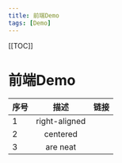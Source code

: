 ```yaml
---
title: 前端Demo
tags: [Demo]
---
```

[[TOC]]
#  前端Demo


| 序号  |      描述       |    链接 |
|-----|:-------------:|-----:|
| 1   | right-aligned |      |
| 2   |   centered    |      |
| 3   |   are neat    |     |
